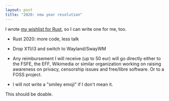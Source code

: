 ```yaml
---
layout: post
title: "2020: new year resolution"
---
```


I wrote [my wishlist for Rust](/2019/11/04/call-for-2020-roadmap.html), so I can write one for me, too.

- Rust 2020: more code, less talk

- Drop X11/i3 and switch to Wayland/SwayWM

- Any reimbursement I will receive (up to 50 eur) will go directly either to the FSFE, the EFF, Wikimedia or similar organization working on raising awareness on privacy, censorship issues and free/libre software. Or to a FOSS project.

- I will not write a "smiley emoji" if I don't mean it.

This should be doable.
